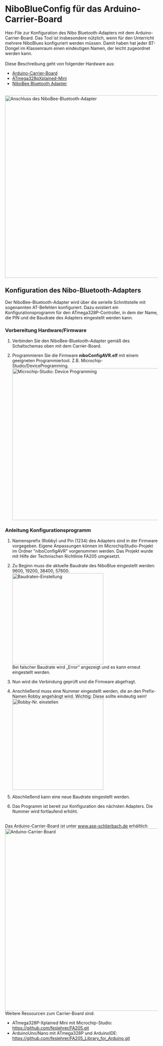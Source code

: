 # NiboBlueConfig für das Arduino-Carrier-Board
Hex-File zur Konfiguration des Nibo Bluetooth-Adapters mit dem Arduino-Carrier-Board. Das Tool ist insbesondere nützlich, wenn für den Unterricht mehrere NiboBlues konfiguriert werden müssen. Damit haben hat jeder BT-Dongel im Klassenraum einen eindeutigen Namen, der leicht zugeordnet werden kann.  
<br>Diese Beschreibung geht von folgender Hardware aus:
- <a href="https://ase-schlierbach.de">Arduino-Carrier-Board </a>
- <a href="https://ase-schlierbach.de/produkt/atmel-studio/">ATmega328pXplained-Mini</a>
- <a href="https://www.reichelt.de/bluetooth-modul-fuer-nibobee-nibo-bee-blue-p129272.html?&nbc=1&trstct=lsbght_sldr::91023">NiboBee Bluetooth Adapter</a>

<br><img src="https://github.com/feslehrer/NiboBlueConfig_for_ArduinoCarrierBoard/assets/24614659/21ef073d-c8ab-4bad-b23e-c3f9dcc63723" alt="Anschluss des NiboBee-Bluetooth-Adapter" width="600">

## Konfiguration des Nibo-Bluetooth-Adapters

Der NiboBee-Bluetooth-Adapter wird über die serielle Schnittstelle mit sogenannten AT-Befehlen konfiguriert. Dazu existiert ein Konfigurationsprogramm  für den ATmega328P-Controller, in dem der Name, die PIN und die Baudrate des Adapters eingestellt werden kann. 
### Vorbereitung Hardware/Firmware
1.	Verbinden Sie den NiboBee-Bluetooth-Adapter gemäß des Schaltschemas oben mit dem Carrier-Board.

2.	Programmieren Sie die Firmware **niboConfigAVR.elf** mit einem geeigneten Programmiertool. Z.B. Microchip-Studio/DeviceProgramming. 
<br><t><img src="https://github.com/feslehrer/NiboBlueConfig_for_ArduinoCarrierBoard/assets/24614659/85b13a33-4f7d-408b-80d8-36e6db6d7200" alt="Microchip-Studio: Device Programming" width="500">

### Anleitung Konfigurationsprogramm
1.	Namensprefix (Robby) und Pin (1234) des Adapters sind in der Firmware vorgegeben. Eigene Anpassungen können im MicrochipStudio-Projekt im Ordner "niboConfigAVR" vorgenommen werden. Das Projekt wurde mit Hilfe der Technischen Richtlinie FA205 umgesetzt.

2.	Zu Beginn muss die aktuelle Baudrate des NiboBlue eingestellt werden: 9600, 19200, 38400, 57600. 
<t><img src="https://github.com/feslehrer/NiboBlueConfig_for_ArduinoCarrierBoard/assets/24614659/51ad9f2d-c4b5-4f66-aff2-4c88e22559fe" alt="Baudraten-Einstellung" width="300">
<br>Bei falscher Baudrate wird „Error“ angezeigt und es kann erneut eingestellt werden.

3.	Nun wird die Verbindung geprüft und die Firmware abgefragt.

4.	Anschließend muss eine Nummer eingestellt werden, die an den Prefix-Namen Robby angehängt wird. Wichtig: Diese sollte eindeutig sein!
<br><t><img src="https://github.com/feslehrer/NiboBlueConfig_for_ArduinoCarrierBoard/assets/24614659/65a58bee-b0c8-443d-9368-e3a264cae643" alt="Robby-Nr. einstellen" width="300">

5.	Abschließend kann eine neue Baudrate eingestellt werden.

6.	Das Programm ist bereit zur Konfiguration des nächsten Adapters. Die Nummer wird fortlaufend erhöht.

<br>Das Arduino-Carrier-Board ist unter www.ase-schlierbach.de erhältlich
<br><img src="https://user-images.githubusercontent.com/24614659/236320998-94544814-81e8-421b-9627-0c5e2c16ead0.png" alt="Arduino-Carrier-Board" width="600">
<br>Weitere Ressourcen zum Carrier-Board sind:
+ ATmega328P-Xplained Mini mit Microchip-Studio: https://github.com/feslehrer/FA205.git
+ ArduinoUno/Nano mit ATmega328P und ArduinoIDE: https://github.com/feslehrer/FA205_Library_for_Arduino.git

